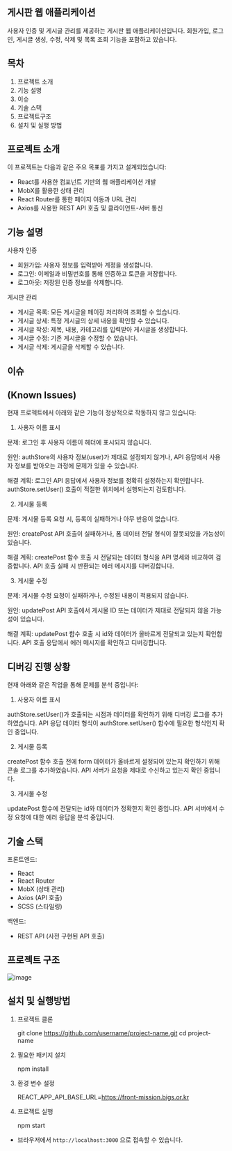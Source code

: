 ## 게시판 웹 애플리케이션
사용자 인증 및 게시글 관리를 제공하는 게시판 웹 애플리케이션입니다. 회원가입, 로그인, 게시글 생성, 수정, 삭제 및 목록 조회 기능을 포함하고 있습니다.

## 목차
1. 프로젝트 소개
2. 기능 설명
3. 이슈
4. 기술 스택
5. 프로젝트구조
6. 설치 및 실행 방법


## 프로젝트 소개
이 프로젝트는 다음과 같은 주요 목표를 가지고 설계되었습니다:

- React를 사용한 컴포넌트 기반의 웹 애플리케이션 개발
- MobX를 활용한 상태 관리
- React Router를 통한 페이지 이동과 URL 관리
- Axios를 사용한 REST API 호출 및 클라이언트-서버 통신

## 기능 설명
사용자 인증
- 회원가입: 사용자 정보를 입력받아 계정을 생성합니다.
- 로그인: 이메일과 비밀번호를 통해 인증하고 토큰을 저장합니다.
- 로그아웃: 저장된 인증 정보를 삭제합니다.

게시판 관리
- 게시글 목록: 모든 게시글을 페이징 처리하여 조회할 수 있습니다.
- 게시글 상세: 특정 게시글의 상세 내용을 확인할 수 있습니다.
- 게시글 작성: 제목, 내용, 카테고리를 입력받아 게시글을 생성합니다.
- 게시글 수정: 기존 게시글을 수정할 수 있습니다.
- 게시글 삭제: 게시글을 삭제할 수 있습니다.

## 이슈
## (Known Issues)
현재 프로젝트에서 아래와 같은 기능이 정상적으로 작동하지 않고 있습니다:

1. 사용자 이름 표시

문제: 
로그인 후 사용자 이름이 헤더에 표시되지 않습니다.

원인: 
authStore의 사용자 정보(user)가 제대로 설정되지 않거나, API 응답에서 사용자 정보를 받아오는 과정에 문제가 있을 수 있습니다.

해결 계획: 
로그인 API 응답에서 사용자 정보를 정확히 설정하는지 확인합니다.
authStore.setUser() 호출이 적절한 위치에서 실행되는지 검토합니다.

2. 게시물 등록

문제: 
게시물 등록 요청 시, 등록이 실패하거나 아무 반응이 없습니다.

원인: 
createPost API 호출이 실패하거나, 폼 데이터 전달 형식이 잘못되었을 가능성이 있습니다.

해결 계획: 
createPost 함수 호출 시 전달되는 데이터 형식을 API 명세와 비교하여 검증합니다.
API 호출 실패 시 반환되는 에러 메시지를 디버깅합니다.

3. 게시물 수정

문제: 
게시물 수정 요청이 실패하거나, 수정된 내용이 적용되지 않습니다.

원인: 
updatePost API 호출에서 게시물 ID 또는 데이터가 제대로 전달되지 않을 가능성이 있습니다.

해결 계획: 
updatePost 함수 호출 시 id와 데이터가 올바르게 전달되고 있는지 확인합니다.
API 호출 응답에서 에러 메시지를 확인하고 디버깅합니다.

## 디버깅 진행 상황
현재 아래와 같은 작업을 통해 문제를 분석 중입니다:

1. 사용자 이름 표시

authStore.setUser()가 호출되는 시점과 데이터를 확인하기 위해 디버깅 로그를 추가하였습니다.
API 응답 데이터 형식이 authStore.setUser() 함수에 필요한 형식인지 확인 중입니다.

2. 게시물 등록

createPost 함수 호출 전에 form 데이터가 올바르게 설정되어 있는지 확인하기 위해 콘솔 로그를 추가하였습니다.
API 서버가 요청을 제대로 수신하고 있는지 확인 중입니다.

3. 게시물 수정
   
updatePost 함수에 전달되는 id와 데이터가 정확한지 확인 중입니다.
API 서버에서 수정 요청에 대한 에러 응답을 분석 중입니다.

## 기술 스택
프론트엔드:
- React
- React Router
- MobX (상태 관리)
- Axios (API 호출)
- SCSS (스타일링)
  
백엔드:
- REST API (사전 구현된 API 호출)

## 프로젝트 구조
![image](https://github.com/user-attachments/assets/cf78a33c-e35e-4732-b1dd-6d6626134333)


## 설치 및 실행방법
1. 프로젝트 클론

   git clone https://github.com/username/project-name.git
   cd project-name

2. 필요한 패키지 설치

   npm install

3. 환경 변수 설정

   REACT_APP_API_BASE_URL=https://front-mission.bigs.or.kr

4. 프로젝트 실행

   npm start

- 브라우저에서 ``http://localhost:3000`` 으로 접속할 수 있습니다.


